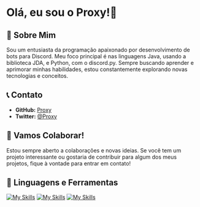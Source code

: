 # Olá, eu sou o Proxy!👋

## 📂 Sobre Mim

Sou um entusiasta da programação apaixonado por desenvolvimento de bots para Discord. Meu foco principal é nas linguagens Java, usando a biblioteca JDA, e Python, com o discord.py. Sempre buscando aprender e aprimorar minhas habilidades, estou constantemente explorando novas tecnologias e conceitos.

## 📞 Contato

- **GitHub:** [Proxy](https://github.com/proxydev1)
- **Twitter:** [@Proxy](https://twitter.com/proxydev_1)

## 🌟 Vamos Colaborar!

Estou sempre aberto a colaborações e novas ideias. Se você tem um projeto interessante ou gostaria de contribuir para algum dos meus projetos, fique à vontade para entrar em contato!

## 🔨 Linguagens e Ferramentas

[![My Skills](https://skillicons.dev/icons?i=javascript,nodejs)](https://skillicons.dev)
[![My Skills](https://skillicons.dev/icons?i=react,tailwind)](https://skillicons.dev)
[![My Skills](https://skillicons.dev/icons?i=vscode,figma)](https://skillicons.dev)
